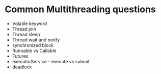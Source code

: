 # Common Multithreading questions

* Volatile keyword
* Thread join
* Thread sleep
* Thread wait and notify
* synchronized block
* Runnable vs Callable
* Futures
* executorService - execute vs submit
* deadlock